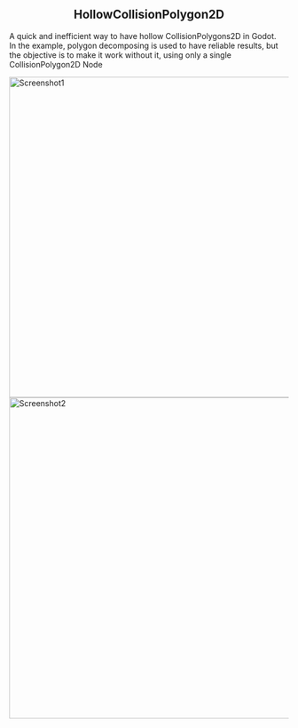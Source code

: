 <div align=center>

## HollowCollisionPolygon2D

</div>

A quick and inefficient way to have hollow CollisionPolygons2D in Godot.  
In the example, polygon decomposing is used to have reliable results, but the objective is to make it work without it, using only a single CollisionPolygon2D Node

<img width="1011" height="577" alt="Screenshot1" src="https://github.com/user-attachments/assets/b2283723-337b-4e32-8a62-f16ff1924f12" />

<img width="1010" height="578" alt="Screenshot2" src="https://github.com/user-attachments/assets/aa2561fb-915d-4279-ad21-7c436bf0e697" />
